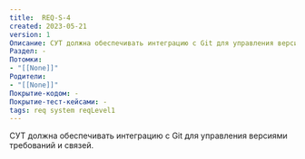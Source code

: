 ```yaml
---
title:  REQ-S-4
created: 2023-05-21
version: 1
Описание: СУТ должна обеспечивать интеграцию с Git для управления версиями требований и связей. 
Раздел: -
Потомки:
- "[[None]]"
Родители: 
- "[[None]]"
Покрытие-кодом: -
Покрытие-тест-кейсами: -
tags: req system reqLevel1
---
```


СУТ должна обеспечивать интеграцию с Git для управления версиями требований и связей. 